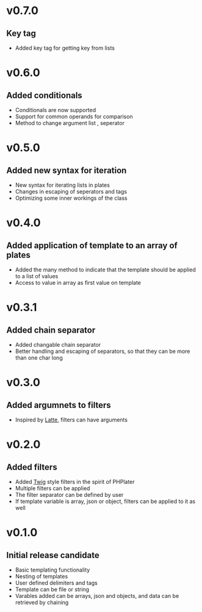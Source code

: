 # v0.7.0
## Key tag
- Added key tag for getting key from lists
# v0.6.0
## Added conditionals
- Conditionals are now supported
- Support for common operands for comparison
- Method to change argument list , seperator
# v0.5.0
## Added new syntax for iteration
- New syntax for iterating lists in plates
- Changes in escaping of seperators and tags
- Optimizing some inner workings of the class
# v0.4.0
## Added application of template to an array of plates
- Added the many method to indicate that the template should be applied to a list of values
- Access to value in array as first value on template
# v0.3.1
## Added chain separator
- Added changable chain separator
- Better handling and escaping of separators, so that they can be more than one char long
# v0.3.0
## Added argumnets to filters
- Inspired by [Latte](https://github.com/nette/latte), filters can have arguments
# v0.2.0
## Added filters
- Added [Twig](https://github.com/twigphp/Twig) style filters in the spirit of PHPlater
- Multiple filters can be applied
- The filter separator can be defined by user
- If template variable is array, json or object, filters can be applied to it as well
# v0.1.0
## Initial release candidate
- Basic templating functionality
- Nesting of templates
- User defined delimiters and tags
- Template can be file or string
- Varables added can be arrays, json and objects, and data can be retrieved by chaining